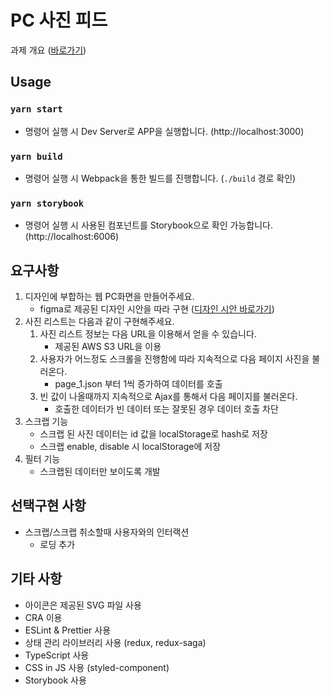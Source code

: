 # PC 사진 피드

과제 개요 ([바로가기](https://gist.github.com/KimJinsik/74ea2cb06c80e0139b6767207b473280))

## Usage

### `yarn start`

- 명령어 실행 시 Dev Server로 APP을 실행합니다. (http://localhost:3000)

### `yarn build`

- 명령어 실행 시 Webpack을 통한 빌드를 진행합니다. (`./build` 경로 확인)

### `yarn storybook`

- 명령어 실행 시 사용된 컴포넌트를 Storybook으로 확인 가능합니다. (http://localhost:6006)

## 요구사항

1. 디자인에 부합하는 웹 PC화면을 만들어주세요.
   - figma로 제공된 디자인 시안을 따라 구현 ([디자인 시안 바로가기](https://ozip.me/ankGeTe))
2. 사진 리스트는 다음과 같이 구현해주세요.
   1. 사진 리스트 정보는 다음 URL을 이용해서 얻을 수 있습니다.
      - 제공된 AWS S3 URL을 이용
   2. 사용자가 어느정도 스크롤을 진행함에 따라 지속적으로 다음 페이지 사진을 불러온다.
      - page_1.json 부터 1씩 증가하여 데이터를 호출
   3. 빈 값이 나올때까지 지속적으로 Ajax를 통해서 다음 페이지를 불러온다.
      - 호출한 데이터가 빈 데이터 또는 잘못된 경우 데이터 호출 차단
3. 스크랩 기능
   - 스크랩 된 사진 데이터는 id 값을 localStorage로 hash로 저장
   - 스크랩 enable, disable 시 localStorage에 저장
4. 필터 기능
   - 스크랩된 데이터만 보이도록 개발

## 선택구현 사항

- 스크랩/스크랩 취소할때 사용자와의 인터랙션
  - 로딩 추가

## 기타 사항

- 아이콘은 제공된 SVG 파일 사용
- CRA 이용
- ESLint & Prettier 사용
- 상태 관리 라이브러리 사용 (redux, redux-saga)
- TypeScript 사용
- CSS in JS 사용 (styled-component)
- Storybook 사용
